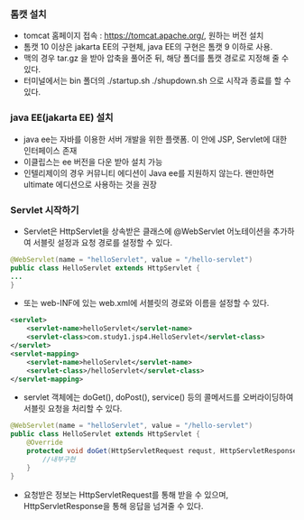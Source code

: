 ### 톰캣 설치
* tomcat 홈페이지 접속 : https://tomcat.apache.org/, 원하는 버전 설치
* 톰캣 10 이상은 jakarta EE의 구현체, java EE의 구현은 톰캣 9 이하로 사용.
* 맥의 경우 tar.gz 을 받아 압축을 풀어준 뒤, 해당 폴더를 톰캣 경로로 지정해 줄 수 있다.
* 터미널에서는 bin 폴더의 ./startup.sh ./shupdown.sh 으로 시작과 종료를 할 수 있다.

### java EE(jakarta EE) 설치
* java ee는 자바를 이용한 서버 개발을 위한 플랫폼. 이 안에 JSP, Servlet에 대한 인터페이스 존재
* 이클립스는 ee 버전을 다운 받아 설치 가능
* 인텔리제이의 경우 커뮤니티 에디션이 Java ee를 지원하지 않는다. 왠만하면 ultimate 에디션으로 사용하는 것을 권장

### Servlet 시작하기
* Servlet은 HttpServlet을 상속받은 클래스에 @WebServlet 어노테이션을 추가하여 서블릿 설정과 요청 경로를 설정할 수 있다.
``` java
@WebServlet(name = "helloServlet", value = "/hello-servlet")
public class HelloServlet extends HttpServlet {
...
}
```
* 또는 web-INF에 있는 web.xml에 서블릿의 경로와 이름을 설정할 수 있다.
``` xml
<servlet>
    <servlet-name>helloServlet</servlet-name>
    <servlet-class>com.study1.jsp4.HelloServlet</servlet-class>
</servlet>
<servlet-mapping>
    <servlet-name>helloServlet</servlet-name>
    <servlet-class>/helloServlet</servlet-class>
</servlet-mapping>
```
* servlet 객체에는 doGet(), doPost(), service() 등의 콜메서드를 오버라이딩하여 서블릿 요청을 처리할 수 있다.
``` java
@WebServlet(name = "helloServlet", value = "/hello-servlet")
public class HelloServlet extends HttpServlet {
    @Override
    protected void doGet(HttpServletRequest requst, HttpServletResponse response){
        //내부구현
    }
}
```
* 요청받은 정보는 HttpServletRequest를 통해 받을 수 있으며, HttpServletResponse을 통해 응답을 넘겨줄 수 있다.